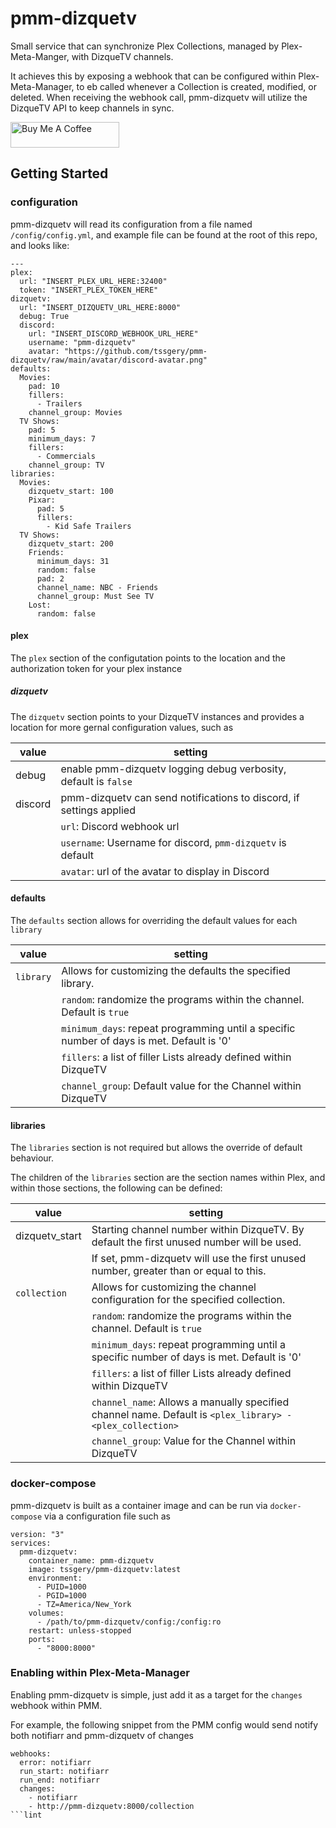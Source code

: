 # pmm-dizquetv

Small service that can synchronize Plex Collections, managed by Plex-Meta-Manger,
with DizqueTV channels.

It achieves this by exposing a webhook that can be configured within Plex-Meta-Manager,
to eb called whenever a Collection is created, modified, or deleted. When receiving the
webhook call, pmm-dizquetv will utilize the DizqueTV API to keep channels in sync.

<a href="https://www.buymeacoffee.com/tssgery" target="_blank"><img src="https://cdn.buymeacoffee.com/buttons/default-orange.png" alt="Buy Me A Coffee" height="41" width="174"></a>

## Getting Started

### configuration
pmm-dizquetv will read its configuration from a file named `/config/config.yml`, and example file can be found
at the root of this repo, and looks like:

```
---
plex:
  url: "INSERT_PLEX_URL_HERE:32400"
  token: "INSERT_PLEX_TOKEN_HERE"
dizquetv:
  url: "INSERT_DIZQUETV_URL_HERE:8000"
  debug: True
  discord:
    url: "INSERT_DISCORD_WEBHOOK_URL_HERE"
    username: "pmm-dizquetv"
    avatar: "https://github.com/tssgery/pmm-dizquetv/raw/main/avatar/discord-avatar.png"
defaults:
  Movies:
    pad: 10
    fillers:
      - Trailers
    channel_group: Movies
  TV Shows:
    pad: 5
    minimum_days: 7
    fillers:
      - Commercials
    channel_group: TV
libraries:
  Movies:
    dizquetv_start: 100
    Pixar:
      pad: 5
      fillers:
        - Kid Safe Trailers
  TV Shows:
    dizquetv_start: 200
    Friends:
      minimum_days: 31
      random: false
      pad: 2
      channel_name: NBC - Friends
      channel_group: Must See TV
    Lost: 
      random: false
```

#### plex
The `plex` section of the configutation points to the location and the authorization token for your plex instance

##### dizquetv
The `dizquetv` section points to your DizqueTV instances and provides a location for more gernal configuration values,
such as

| value   | setting                                                              |
|---------|----------------------------------------------------------------------|
| debug   | enable pmm-dizquetv logging debug verbosity, default is `false`      |
| discord | pmm-dizquetv can send notifications to discord, if settings applied  |
|         |          `url`: Discord webhook url                                  |
|         |          `username`: Username for discord, `pmm-dizquetv` is default |
|         |          `avatar`: url of the avatar to display in Discord           |

#### defaults
The `defaults` section allows for overriding the default values for each `library`

| value            | setting                                                                                        |
|------------------|------------------------------------------------------------------------------------------------|
| `library`        | Allows for customizing the defaults the specified library.                                     |
|                  |      `random`: randomize the programs within the channel. Default is `true`                    |   
|                  |      `minimum_days`: repeat programming until a specific number of days is met. Default is '0' |
|                  |      `fillers`: a list of filler Lists already defined within DizqueTV                         |
|                  |      `channel_group`: Default value for the Channel within DizqueTV                            |


#### libraries
The `libraries` section is not required but allows the override of default behaviour. 

The children of the `libraries` section are the section names within Plex, and within those sections,
the following can be defined:

| value            | setting                                                                                        |
|------------------|------------------------------------------------------------------------------------------------|
| dizquetv_start   | Starting channel number within DizqueTV. By default the first unused number will be used.      |
|                  |      If set, pmm-dizquetv will use the first unused number, greater than or equal to this.     |
| `collection`     | Allows for customizing the channel configuration for the specified collection.                 |
|                  |      `random`: randomize the programs within the channel. Default is `true`                    |   
|                  |      `minimum_days`: repeat programming until a specific number of days is met. Default is '0' |
|                  |      `fillers`: a list of filler Lists already defined within DizqueTV                         |
|                  |      `channel_name`: Allows a manually specified channel name. Default is `<plex_library> - <plex_collection>` |
|                  |      `channel_group`: Value for the Channel within DizqueTV                                    |


### docker-compose
pmm-dizquetv is built as a container image and can be run via `docker-compose` via a configuration file such as 

```
version: "3"
services:
  pmm-dizquetv:
    container_name: pmm-dizquetv
    image: tssgery/pmm-dizquetv:latest
    environment:
      - PUID=1000
      - PGID=1000
      - TZ=America/New_York
    volumes:
      - /path/to/pmm-dizquetv/config:/config:ro
    restart: unless-stopped
    ports:
      - "8000:8000"
```

### Enabling within Plex-Meta-Manager
Enabling pmm-dizquetv is simple, just add it as a target for the `changes` webhook within PMM.

For example, the following snippet from the PMM config would send notify both notifiarr and pmm-dizquetv of changes

```
webhooks:
  error: notifiarr
  run_start: notifiarr
  run_end: notifiarr
  changes:
    - notifiarr
    - http://pmm-dizquetv:8000/collection
```lint
